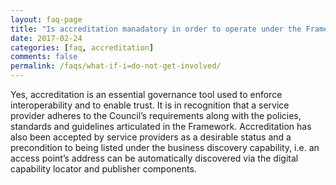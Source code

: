 ```yaml
---
layout: faq-page
title: "Is accreditation manadatory in order to operate under the Framework?"
date: 2017-02-24
categories: [faq, accreditation]
comments: false
permalink: /faqs/what-if-i=do-not-get-involved/
---
```

Yes, accreditation is an essential governance tool used to enforce interoperability and to enable trust. It is in recognition that a service provider adheres to the Council’s requirements along with the policies, standards and guidelines articulated in the Framework. Accreditation has also been accepted by service providers as a desirable status and a precondition to being listed under the business discovery capability, i.e. an access point’s address can be automatically discovered via the digital capability locator and publisher components. 
